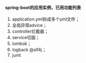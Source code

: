 #### spring-boot的应用实例，已用功能列表
1. application.yml拆成多个yml文件；
2. 全局异常advice；
3. controller拦截器；
4. service切面；
5. lombok；
6. logback @slf4j；
7. junit
